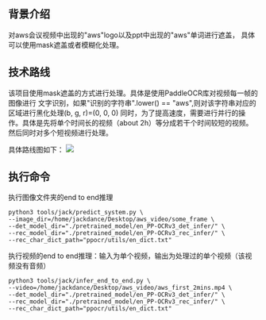 ## 背景介绍
对aws会议视频中出现的"aws"logo以及ppt中出现的"aws"单词进行遮盖，
具体可以使用mask遮盖或者模糊化处理。

## 技术路线
该项目使用mask遮盖的方式进行处理。具体是使用PaddleOCR库对视频每一帧的图像进行
文字识别，如果"识别的字符串".lower() == "aws",则对该字符串对应的区域进行黑化处理(b, g, r)=(0, 0, 0)
同时，为了提高速度，需要进行并行的操作。具体是先将单个时间长的视频（about 2h）等分成若干个时间较短的视频。然后同时对多个短视频进行处理。

具体路线图如下：
![](https://gitee.com/Jack_forever/aws-video-process/blob/master/doc/imgs/TechnologyRoadmap.jpeg)

## 执行命令
执行图像文件夹的end to end推理
```commandline
python3 tools/jack/predict_system.py \
--image_dir=/home/jackdance/Desktop/aws_video/some_frame \
--det_model_dir="./pretrained_model/en_PP-OCRv3_det_infer/" \
--rec_model_dir="./pretrained_model/en_PP-OCRv3_rec_infer/" \
--rec_char_dict_path="ppocr/utils/en_dict.txt"
```

执行视频的end to end推理：输入为单个视频，输出为处理过的单个视频（该视频没有音频）
```commandline
python3 tools/jack/infer_end_to_end.py \
--video=/home/jackdance/Desktop/aws_video/aws_first_2mins.mp4 \
--det_model_dir="./pretrained_model/en_PP-OCRv3_det_infer/" \
--rec_model_dir="./pretrained_model/en_PP-OCRv3_rec_infer/" \
--rec_char_dict_path="ppocr/utils/en_dict.txt"
```